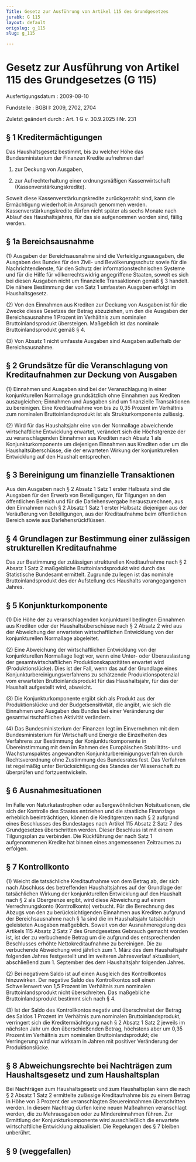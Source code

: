 ```yaml
---
Title: Gesetz zur Ausführung von Artikel 115 des Grundgesetzes
jurabk: G 115
layout: default
origslug: g_115
slug: g_115

---
```


# Gesetz zur Ausführung von Artikel 115 des Grundgesetzes (G 115)

Ausfertigungsdatum
:   2009-08-10

Fundstelle
:   BGBl I: 2009, 2702, 2704

Zuletzt geändert durch
:   Art. 1 G v. 30.9.2025 I Nr. 231


## § 1 Kreditermächtigungen

Das Haushaltsgesetz bestimmt, bis zu welcher Höhe das Bundesministerium der Finanzen Kredite aufnehmen darf

1.  zur Deckung von Ausgaben,


2.  zur Aufrechterhaltung einer ordnungsmäßigen Kassenwirtschaft (Kassenverstärkungskredite).



Soweit diese Kassenverstärkungskredite zurückgezahlt sind, kann die Ermächtigung wiederholt in Anspruch genommen werden. Kassenverstärkungskredite dürfen nicht später als sechs Monate nach Ablauf des Haushaltsjahres, für das sie aufgenommen worden sind, fällig werden.


## § 1a Bereichsausnahme

(1) Ausgaben der Bereichsausnahme sind die Verteidigungsausgaben, die Ausgaben des Bundes für den Zivil- und Bevölkerungsschutz sowie für die Nachrichtendienste, für den Schutz der informationstechnischen Systeme und für die Hilfe für völkerrechtswidrig angegriffene Staaten, soweit es sich bei diesen Ausgaben nicht um finanzielle Transaktionen gemäß § 3 handelt. Die nähere Bestimmung der von Satz 1 umfassten Ausgaben erfolgt im Haushaltsgesetz.

(2) Von den Einnahmen aus Krediten zur Deckung von Ausgaben ist für die Zwecke dieses Gesetzes der Betrag abzuziehen, um den die Ausgaben der Bereichsausnahme 1 Prozent im Verhältnis zum nominalen Bruttoinlandsprodukt übersteigen. Maßgeblich ist das nominale Bruttoinlandsprodukt gemäß § 4.

(3) Von Absatz 1 nicht umfasste Ausgaben sind Ausgaben außerhalb der Bereichsausnahme.


## § 2 Grundsätze für die Veranschlagung von Kreditaufnahmen zur Deckung von Ausgaben

(1) Einnahmen und Ausgaben sind bei der Veranschlagung in einer konjunkturellen Normallage grundsätzlich ohne Einnahmen aus Krediten auszugleichen; Einnahmen und Ausgaben sind um finanzielle Transaktionen zu bereinigen. Eine Kreditaufnahme von bis zu 0,35 Prozent im Verhältnis zum nominalen Bruttoinlandsprodukt ist als Strukturkomponente zulässig.

(2) Wird für das Haushaltsjahr eine von der Normallage abweichende wirtschaftliche Entwicklung erwartet, verändert sich die Höchstgrenze der zu veranschlagenden Einnahmen aus Krediten nach Absatz 1 als Konjunkturkomponente um diejenigen Einnahmen aus Krediten oder um die Haushaltsüberschüsse, die der erwarteten Wirkung der konjunkturellen Entwicklung auf den Haushalt entsprechen.


## § 3 Bereinigung um finanzielle Transaktionen

Aus den Ausgaben nach § 2 Absatz 1 Satz 1 erster Halbsatz sind die Ausgaben für den Erwerb von Beteiligungen, für Tilgungen an den öffentlichen Bereich und für die Darlehensvergabe herauszurechnen, aus den Einnahmen nach § 2 Absatz 1 Satz 1 erster Halbsatz diejenigen aus der Veräußerung von Beteiligungen, aus der Kreditaufnahme beim öffentlichen Bereich sowie aus Darlehensrückflüssen.


## § 4 Grundlagen zur Bestimmung einer zulässigen strukturellen Kreditaufnahme

Das zur Bestimmung der zulässigen strukturellen Kreditaufnahme nach § 2 Absatz 1 Satz 2 maßgebliche Bruttoinlandsprodukt wird durch das Statistische Bundesamt ermittelt. Zugrunde zu legen ist das nominale Bruttoinlandsprodukt des der Aufstellung des Haushalts vorangegangenen Jahres.


## § 5 Konjunkturkomponente

(1) Die Höhe der zu veranschlagenden konjunkturell bedingten Einnahmen aus Krediten oder der Haushaltsüberschüsse nach § 2 Absatz 2 wird aus der Abweichung der erwarteten wirtschaftlichen Entwicklung von der konjunkturellen Normallage abgeleitet.

(2) Eine Abweichung der wirtschaftlichen Entwicklung von der konjunkturellen Normallage liegt vor, wenn eine Unter- oder Überauslastung der gesamtwirtschaftlichen Produktionskapazitäten erwartet wird (Produktionslücke). Dies ist der Fall, wenn das auf der Grundlage eines Konjunkturbereinigungsverfahrens zu schätzende Produktionspotenzial vom erwarteten Bruttoinlandsprodukt für das Haushaltsjahr, für das der Haushalt aufgestellt wird, abweicht.

(3) Die Konjunkturkomponente ergibt sich als Produkt aus der Produktionslücke und der Budgetsensitivität, die angibt, wie sich die Einnahmen und Ausgaben des Bundes bei einer Veränderung der gesamtwirtschaftlichen Aktivität verändern.

(4) Das Bundesministerium der Finanzen legt im Einvernehmen mit dem Bundesministerium für Wirtschaft und Energie die Einzelheiten des Verfahrens zur Bestimmung der Konjunkturkomponente in Übereinstimmung mit dem im Rahmen des Europäischen Stabilitäts- und Wachstumspaktes angewandten Konjunkturbereinigungsverfahren durch Rechtsverordnung ohne Zustimmung des Bundesrates fest. Das Verfahren ist regelmäßig unter Berücksichtigung des Standes der Wissenschaft zu überprüfen und fortzuentwickeln.


## § 6 Ausnahmesituationen

Im Falle von Naturkatastrophen oder außergewöhnlichen Notsituationen, die sich der Kontrolle des Staates entziehen und die staatliche Finanzlage erheblich beeinträchtigen, können die Kreditgrenzen nach § 2 aufgrund eines Beschlusses des Bundestages nach Artikel 115 Absatz 2 Satz 7 des Grundgesetzes überschritten werden. Dieser Beschluss ist mit einem Tilgungsplan zu verbinden. Die Rückführung der nach Satz 1 aufgenommenen Kredite hat binnen eines angemessenen Zeitraumes zu erfolgen.


## § 7 Kontrollkonto

(1) Weicht die tatsächliche Kreditaufnahme von dem Betrag ab, der sich nach Abschluss des betreffenden Haushaltsjahres auf der Grundlage der tatsächlichen Wirkung der konjunkturellen Entwicklung auf den Haushalt nach § 2 als Obergrenze ergibt, wird diese Abweichung auf einem Verrechnungskonto (Kontrollkonto) verbucht. Für die Berechnung des Abzugs von den zu berücksichtigenden Einnahmen aus Krediten aufgrund der Bereichsausnahme nach § 1a sind die im Haushaltsjahr tatsächlich geleisteten Ausgaben maßgeblich. Soweit von der Ausnahmeregelung des Artikels 115 Absatz 2 Satz 7 des Grundgesetzes Gebrauch gemacht worden ist, ist der zu verbuchende Betrag um die aufgrund des entsprechenden Beschlusses erhöhte Nettokreditaufnahme zu bereinigen. Die zu verbuchende Abweichung wird jährlich zum 1. März des dem Haushaltsjahr folgenden Jahres festgestellt und im weiteren Jahresverlauf aktualisiert, abschließend zum 1. September des dem Haushaltsjahr folgenden Jahres.

(2) Bei negativem Saldo ist auf einen Ausgleich des Kontrollkontos hinzuwirken. Der negative Saldo des Kontrollkontos soll einen Schwellenwert von 1,5 Prozent im Verhältnis zum nominalen Bruttoinlandsprodukt nicht überschreiten. Das maßgebliche Bruttoinlandsprodukt bestimmt sich nach § 4.

(3) Ist der Saldo des Kontrollkontos negativ und überschreitet der Betrag des Saldos 1 Prozent im Verhältnis zum nominalen Bruttoinlandsprodukt, verringert sich die Kreditermächtigung nach § 2 Absatz 1 Satz 2 jeweils im nächsten Jahr um den überschießenden Betrag, höchstens aber um 0,35 Prozent im Verhältnis zum nominalen Bruttoinlandsprodukt; die Verringerung wird nur wirksam in Jahren mit positiver Veränderung der Produktionslücke.


## § 8 Abweichungsrechte bei Nachträgen zum Haushaltsgesetz und zum Haushaltsplan

Bei Nachträgen zum Haushaltsgesetz und zum Haushaltsplan kann die nach § 2 Absatz 1 Satz 2 ermittelte zulässige Kreditaufnahme bis zu einem Betrag in Höhe von 3 Prozent der veranschlagten Steuereinnahmen überschritten werden. In diesem Nachtrag dürfen keine neuen Maßnahmen veranschlagt werden, die zu Mehrausgaben oder zu Mindereinnahmen führen. Zur Ermittlung der Konjunkturkomponente wird ausschließlich die erwartete wirtschaftliche Entwicklung aktualisiert. Die Regelungen des § 7 bleiben unberührt.


## § 9 (weggefallen)

